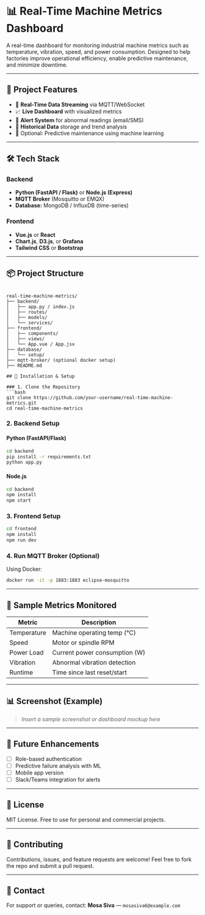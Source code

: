 
# 📊 Real-Time Machine Metrics Dashboard

A real-time dashboard for monitoring industrial machine metrics such as temperature, vibration, speed, and power consumption. Designed to help factories improve operational efficiency, enable predictive maintenance, and minimize downtime.

---

## 🚀 Project Features

- 📡 **Real-Time Data Streaming** via MQTT/WebSocket
- 📈 **Live Dashboard** with visualized metrics
- 🚨 **Alert System** for abnormal readings (email/SMS)
- 🧠 **Historical Data** storage and trend analysis
- 🧪 Optional: Predictive maintenance using machine learning

---

## 🛠️ Tech Stack

### Backend
- **Python (FastAPI / Flask)** or **Node.js (Express)**
- **MQTT Broker** (Mosquitto or EMQX)
- **Database:** MongoDB / InfluxDB (time-series)

### Frontend
- **Vue.js** or **React**
- **Chart.js**, **D3.js**, or **Grafana**
- **Tailwind CSS** or **Bootstrap**

---

## 📦 Project Structure

```

real-time-machine-metrics/
├── backend/
│   ├── app.py / index.js
│   ├── routes/
│   ├── models/
│   └── services/
├── frontend/
│   ├── components/
│   ├── views/
│   └── App.vue / App.jsx
├── database/
│   └── setup/
├── mqtt-broker/ (optional docker setup)
├── README.md

## 🔧 Installation & Setup

### 1. Clone the Repository
```bash
git clone https://github.com/your-username/real-time-machine-metrics.git
cd real-time-machine-metrics
````

### 2. Backend Setup

#### Python (FastAPI/Flask)

```bash
cd backend
pip install -r requirements.txt
python app.py
```

#### Node.js

```bash
cd backend
npm install
npm start
```

### 3. Frontend Setup

```bash
cd frontend
npm install
npm run dev
```

### 4. Run MQTT Broker (Optional)

Using Docker:

```bash
docker run -it -p 1883:1883 eclipse-mosquitto
```

---

## 🧪 Sample Metrics Monitored

| Metric      | Description                   |
| ----------- | ----------------------------- |
| Temperature | Machine operating temp (°C)   |
| Speed       | Motor or spindle RPM          |
| Power Load  | Current power consumption (W) |
| Vibration   | Abnormal vibration detection  |
| Runtime     | Time since last reset/start   |

---

## 📊 Screenshot (Example)

> *Insert a sample screenshot or dashboard mockup here*

---

## 📅 Future Enhancements

* [ ] Role-based authentication
* [ ] Predictive failure analysis with ML
* [ ] Mobile app version
* [ ] Slack/Teams integration for alerts

---

## 📜 License

MIT License. Free to use for personal and commercial projects.

---

## 🤝 Contributing

Contributions, issues, and feature requests are welcome!
Feel free to fork the repo and submit a pull request.

---

## 📧 Contact

For support or queries, contact:
**Mosa Siva** — `mosasiva6@example.com`

